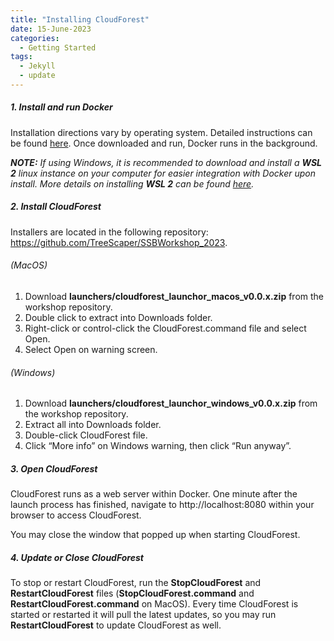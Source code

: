 ```yaml
---
title: "Installing CloudForest"
date: 15-June-2023
categories:
  - Getting Started
tags:
  - Jekyll
  - update
---
```


##### 1. Install and run Docker
Installation directions vary by operating system. Detailed instructions can be found [here](https://docs.docker.com/get-docker/). Once downloaded and run, Docker runs in the background.

***NOTE:*** *If using Windows, it is recommended to download and install a ***WSL 2*** linux instance on your computer for easier integration with Docker upon install. More details on installing ***WSL 2*** can be found [here](https://www.omgubuntu.co.uk/how-to-install-wsl2-on-windows-10).*

##### 2. Install CloudForest
Installers are located in the following repository: https://github.com/TreeScaper/SSBWorkshop_2023.

###### (MacOS)
1. Download **launchers/cloudforest_launchor_macos_v0.0.x.zip** from the workshop repository.
2. Double click to extract into Downloads folder.
3. Right-click or control-click the CloudForest.command file and select Open.
4. Select Open on warning screen.

###### (Windows)
1. Download **launchers/cloudforest_launchor_windows_v0.0.x.zip** from the workshop repository.
2. Extract all into Downloads folder.
3. Double-click CloudForest file.
4. Click “More info” on Windows warning, then click “Run anyway”.

##### 3. Open CloudForest
CloudForest runs as a web server within Docker. One minute after the launch process has finished, navigate to http://localhost:8080 within your browser to access CloudForest.

You may close the window that popped up when starting CloudForest.

##### 4. Update or Close CloudForest
To stop or restart CloudForest, run the **StopCloudForest** and **RestartCloudForest** files (**StopCloudForest.command** and **RestartCloudForest.command** on MacOS). Every time CloudForest is started or restarted it will pull the latest updates, so you may run **RestartCloudForest** to update CloudForest as well.